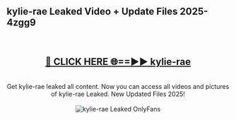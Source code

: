 <h2>kylie-rae Leaked Video + Update Files 2025- 4zgg9</h2>
<br>
<div align="center">
<h2><a href="https://libra.edu.pl?kylie-rae" rel="nofollow">🔴 CLICK HERE 🌐==►► kylie-rae</a></h2>
<br>
Get kylie-rae leaked all content. Now you can access all videos and pictures of kylie-rae Leaked. New Updated Files 2025!
<br>
<br>
<a href="https://libra.edu.pl?kylie-rae" rel="nofollow" data-target="animated-image.originalLink"><img src="https://i.ibb.co.com/WyWwxjT/player-gif2.gif" alt="kylie-rae Leaked OnlyFans" style="max-width: 100%; display: inline-block;" data-target="animated-image.originalImage"></a>
</div>
<br>